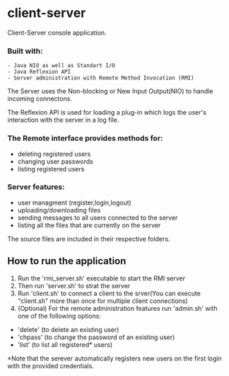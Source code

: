 # client-server
Client-Server console application.

### Built with: 

	- Java NIO as well as Standart I/O
	- Java Reflexion API 
	- Server administration with Remote Method Invocation (RMI)

The Server uses the Non-blocking or New Input Output(NIO) to handle incoming connectons. 

The Reflexion API is used for loading a plug-in which logs the user's interaction with the server in a log file.

### The Remote interface provides methods for:
  - deleting registered users
  - changing user passwords
  - listing registered users

### Server features:
  - user managment (register,login,logout)
  - uploading/downloading files 
  - sending messages to all users connected to the server
  - listing all the files that are currently on the server

The source files are included in their respective folders.

## How to run the application
1. Run the 'rmi_server.sh' executable to start the RMI server
2. Then run 'server.sh' to strat the server
3. Run 'client.sh' to connect a client to the srver(You can execute "client.sh" more than once for multiple client connections)
4. (Optional) For the remote administration features run 'admin.sh' with one of the following options:
  - 'delete' <username> (to delete an existing user) 
  - 'chpass' <username>  <new password> (to change the password of an existing user)
  - 'list' (to list all registered* users)
  
*Note that the serever automatically registers new users on the first login with the provided credentials.

